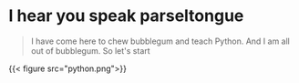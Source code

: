 # I hear you speak parseltongue


> I have come here to chew bubblegum and teach Python. And I am all out of bubblegum. So let's start

{{< figure src="python.png">}}
